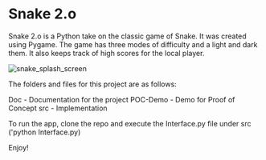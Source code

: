 # Snake 2.o

Snake 2.o is a Python take on the classic game of Snake. It was created using Pygame. The game has three modes of difficulty and a light and dark them. It also keeps track of high scores for the local player.

![snake_splash_screen](https://github.com/user-attachments/assets/8c4a25d9-40da-42bd-a0e9-010bd7f9e425)


The folders and files for this project are as follows:

Doc - Documentation for the project
POC-Demo - Demo for Proof of Concept
src - Implementation

To run the app, clone the repo and execute the Interface.py file under src ('python Interface.py)

Enjoy!
